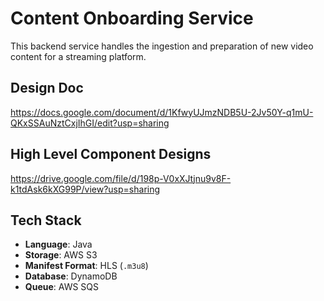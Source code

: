 # Content Onboarding Service

This backend service handles the ingestion and preparation of new video content for a streaming platform.

## Design Doc
https://docs.google.com/document/d/1KfwyUJmzNDB5U-2Jv50Y-q1mU-QKxSSAuNztCxjIhGI/edit?usp=sharing

## High Level Component Designs
https://drive.google.com/file/d/198p-V0xXJtjnu9v8F-k1tdAsk6kXG99P/view?usp=sharing

## Tech Stack
- **Language**: Java
- **Storage**: AWS S3
- **Manifest Format**: HLS (`.m3u8`)
- **Database**: DynamoDB
- **Queue**: AWS SQS


